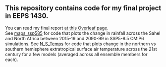 ## This repository contains code for my final project in EEPS 1430.
You can read my final report [at this Overleaf page](https://www.overleaf.com/read/wtvzvgnqxqrr). </br>
See [maps_ssp585](https://github.com/austinbennysmith/CMIP6/blob/main/EEPS_1430/maps_ssp585.ipynb) for code that plots the change in rainfall across the Sahel and North Africa between 2015-19 and 2090-99 in SSP5-8.5 CMIP6 simulations. See [N_S_Temps](https://github.com/austinbennysmith/CMIP6/tree/main/EEPS_1430/N_S_Temps) for code that plots change in the northern vs southern hemisphere extratropical surface air temperature across the 21st century for a few models (averaged across all ensemble members for each).
